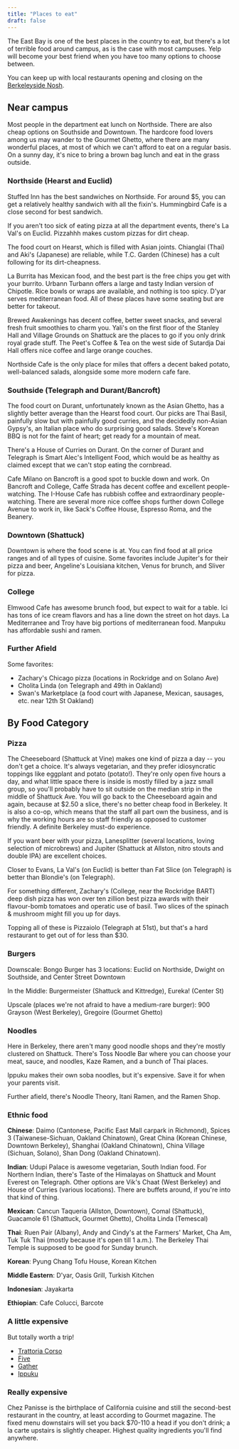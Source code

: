 ```yaml
---
title: "Places to eat"
draft: false
---
```


The East Bay is one of the best places in the country to eat, but there's a lot of terrible food around campus, as is the case with most campuses. Yelp will become your best friend when you have too many options to choose between.

You can keep up with local restaurants opening and closing on the [Berkeleyside Nosh](https://www.berkeleyside.com/nosh).

## Near campus

Most people in the department eat lunch on Northside. There are also cheap options on Southside and Downtown. The hardcore food lovers among us may wander to the Gourmet Ghetto, where there are many wonderful places, at most of which we can't afford to eat on a regular basis. On a sunny day, it's nice to bring a brown bag lunch and eat in the grass outside.

### Northside (Hearst and Euclid)

Stuffed Inn has the best sandwiches on Northside. For around $5, you can get a relatively healthy sandwich with all the fixin's. Hummingbird Cafe is a close second for best sandwich.

If you aren't too sick of eating pizza at all the department events, there's La Val's on Euclid. Pizzahhh makes custom pizzas for dirt cheap.

The food court on Hearst, which is filled with Asian joints. Chianglai (Thai) and Aki's (Japanese) are reliable, while T.C. Garden (Chinese) has a cult following for its dirt-cheapness.

La Burrita has Mexican food, and the best part is the free chips you get with your burrito. Urbann Turbann offers a large and tasty Indian version of Chipotle. Rice bowls or wraps are available, and nothing is too spicy. D'yar serves mediterranean food. All of these places have some seating but are better for takeout.

Brewed Awakenings has decent coffee, better sweet snacks, and several fresh fruit smoothies to charm you. Yali's on the first floor of the Stanley Hall and Village Grounds on Shattuck are the places to go if you only drink royal grade stuff. The Peet's Coffee & Tea on the west side of Sutardja Dai Hall offers nice coffee and large orange couches.

Northside Cafe is the only place for miles that offers a decent baked potato, well-balanced salads, alongside some more modern cafe fare.

### Southside (Telegraph and Durant/Bancroft)

The food court on Durant, unfortunately known as the Asian Ghetto, has a slightly better average than the Hearst food court. Our picks are Thai Basil, painfully slow but with painfully good curries, and the decidedly non-Asian Gypsy's, an Italian place who do surprising good salads. Steve's Korean BBQ is not for the faint of heart; get ready for a mountain of meat.

There's a House of Curries on Durant. On the corner of Durant and Telegraph is Smart Alec's Intelligent Food, which would be as healthy as claimed except that we can't stop eating the cornbread.

Cafe Milano on Bancroft is a good spot to buckle down and work. On Bancroft and College, Caffe Strada has decent coffee and excellent people-watching. The I-House Cafe has rubbish coffee and extraordinary people-watching. There are several more nice coffee shops further down College Avenue to work in, like Sack's Coffee House, Espresso Roma, and the Beanery.

### Downtown (Shattuck)

Downtown is where the food scene is at. You can find food at all price ranges and of all types of cuisine. Some favorites include Jupiter's for their pizza and beer, Angeline's Louisiana kitchen, Venus for brunch, and Sliver for pizza.

### College

Elmwood Cafe has awesome brunch food, but expect to wait for a table. Ici has tons of ice cream flavors and has a line down the street on hot days. La Mediterranee and Troy have big portions of mediterranean food. Manpuku has affordable sushi and ramen.

### Further Afield

Some favorites:

- Zachary's Chicago pizza (locations in Rockridge and on Solano Ave)
- Cholita Linda (on Telegraph and 49th in Oakland)
- Swan's Marketplace (a food court with Japanese, Mexican, sausages, etc. near 12th St Oakland)

## By Food Category
### Pizza

The Cheeseboard (Shattuck at Vine) makes one kind of pizza a day -- you don't get a choice. It's always vegetarian, and they prefer idiosyncratic toppings like eggplant and potato (potato!). They're only open five hours a day, and what little space there is inside is mostly filled by a jazz small group, so you'll probably have to sit outside on the median strip in the middle of Shattuck Ave. You will go back to the Cheeseboard again and again, because at $2.50 a slice, there's no better cheap food in Berkeley. It is also a co-op, which means that the staff all part own the business, and is why the working hours are so staff friendly as opposed to customer friendly. A definite Berkeley must-do experience.

If you want beer with your pizza, Lanesplitter (several locations, loving selection of microbrews) and Jupiter (Shattuck at Allston, nitro stouts and double IPA) are excellent choices.

Closer to Evans, La Val's (on Euclid) is better than Fat Slice (on Telegraph) is better than Blondie's (on Telegraph).

For something different, Zachary's (College, near the Rockridge BART) deep dish pizza has won over ten zillion best pizza awards with their flavour-bomb tomatoes and operatic use of basil. Two slices of the spinach & mushroom might fill you up for days.

Topping all of these is Pizzaiolo (Telegraph at 51st), but that's a hard restaurant to get out of for less than $30.

### Burgers

Downscale: Bongo Burger has 3 locations: Euclid on Northside, Dwight on Southside, and Center Street Downtown

In the Middle: Burgermeister (Shattuck and Kittredge), Eureka! (Center St)

Upscale (places we're not afraid to have a medium-rare burger): 900 Grayson (West Berkeley), Gregoire (Gourmet Ghetto)

### Noodles

Here in Berkeley, there aren't many good noodle shops and they're mostly clustered on Shattuck. There's Toss Noodle Bar where you can choose your meat, sauce, and noodles, Kaze Ramen, and a bunch of Thai places.

Ippuku makes their own soba noodles, but it's expensive. Save it for when your parents visit.

Further afield, there's Noodle Theory, Itani Ramen, and the Ramen Shop.

### Ethnic food

**Chinese**: Daimo (Cantonese, Pacific East Mall carpark in Richmond), Spices 3 (Taiwanese-Sichuan, Oakland Chinatown), Great China (Korean Chinese, Downtown Berkeley), Shanghai (Oakland Chinatown), China Village (Sichuan, Solano), Shan Dong (Oakland Chinatown).

**Indian**: Udupi Palace is awesome vegetarian, South Indian food. For Northern Indian, there's Taste of the Himalayas on Shattuck and Mount Everest on Telegraph. Other options are Vik's Chaat (West Berkeley) and House of Curries (various locations). There are buffets around, if you're into that kind of thing.

**Mexican**: Cancun Taqueria (Allston, Downtown), Comal (Shattuck), Guacamole 61 (Shattuck, Gourmet Ghetto), Cholita Linda (Temescal)

**Thai**: Ruen Pair (Albany), Andy and Cindy's at the Farmers' Market, Cha Am, Tuk Tuk Thai (mostly because it's open till 1 a.m.). The Berkeley Thai Temple is supposed to be good for Sunday brunch.

**Korean**: Pyung Chang Tofu House, Korean Kitchen

**Middle Eastern**: D'yar, Oasis Grill, Turkish Kitchen

**Indonesian**: Jayakarta

**Ethiopian**: Cafe Colucci, Barcote

### A little expensive

But totally worth a trip!

- [Trattoria Corso](http://www.corsoberkeley.com/)
- [Five](http://www.five-berkeley.com/)
- [Gather](http://www.gatherrestaurant.com/)
- [Ippuku](http://www.ippukuberkeley.com/)

### Really expensive

Chez Panisse is the birthplace of California cuisine and still the second-best restaurant in the country, at least according to Gourmet magazine. The fixed menu downstairs will set you back $70-110 a head if you don't drink; a la carte upstairs is slightly cheaper. Highest quality ingredients you'll find anywhere.
